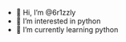 - 👋 Hi, I’m @6r1zzly
- 👀 I’m interested in python
- 🌱 I’m currently learning python

<!---
6r1zzly/6r1zzly is a ✨ special ✨ repository because its `README.md` (this file) appears on your GitHub profile.
You can click the Preview link to take a look at your changes.
--->
